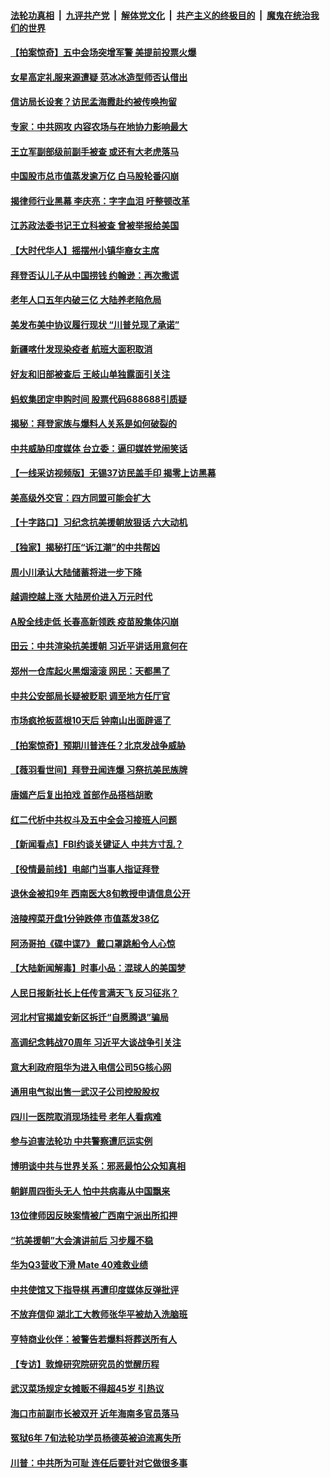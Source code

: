 ####  [法轮功真相](../../../../basic/blob/master/README.md?t=10251602) &nbsp;|&nbsp; [九评共产党](../../../../9ping.md/blob/master/README.md?t=10251602) &nbsp;|&nbsp; [解体党文化](../../../../jtdwh.md/blob/master/README.md?t=10251602)  &nbsp;|&nbsp; [共产主义的终极目的](../../../../gczydzjmd.md/blob/master/README.md?t=10251602) &nbsp;|&nbsp; [魔鬼在统治我们的世界](../../../../mgztzwmdsj.md/blob/master/README.md?t=10251602) 

#### [【拍案惊奇】五中会场突增军警 美提前投票火爆](../pages/nsc413/n12499955.md?t=10251602) 

#### [女星高定礼服来源遭疑 范冰冰造型师否认借出](../pages/nsc413/n12497828.md?t=10251602) 


#### [信访局长设套？访民孟海霞赴约被传唤拘留](../pages/nsc413/n12499913.md?t=10251602) 

#### [专家：中共网攻 内容农场与在地协力影响最大](../pages/nsc413/n12499437.md?t=10251602) 

#### [王立军副部级前副手被查 或还有大老虎落马](../pages/nsc413/n12499526.md?t=10251602) 

#### [中国股市总市值蒸发逾万亿 白马股轮番闪崩](../pages/nsc413/n12499543.md?t=10251602) 

#### [揭律师行业黑幕 李庆亮：字字血泪 吁整顿改革](../pages/nsc413/n12499583.md?t=10251602) 

#### [江苏政法委书记王立科被查 曾被举报给美国](../pages/nsc413/n12499313.md?t=10251602) 

#### [【大时代华人】摇摆州小镇华裔女主席](../pages/nsc413/n12497597.md?t=10251602) 

#### [拜登否认儿子从中国捞钱 约翰逊：再次撒谎](../pages/nsc413/n12499338.md?t=10251602) 

#### [老年人口五年内破三亿 大陆养老陷危局](../pages/nsc413/n12499354.md?t=10251602) 

#### [美发布美中协议履行现状 “川普兑现了承诺”](../pages/nsc413/n12499298.md?t=10251602) 

#### [新疆喀什发现染疫者 航班大面积取消](../pages/nsc413/n12499176.md?t=10251602) 

#### [好友和旧部被查后 王岐山单独露面引关注](../pages/nsc413/n12498984.md?t=10251602) 

#### [蚂蚁集团定申购时间 股票代码688688引质疑](../pages/nsc413/n12499144.md?t=10251602) 

#### [揭秘：拜登家族与爆料人关系是如何破裂的](../pages/nsc413/n12498279.md?t=10251602) 

#### [中共威胁印度媒体 台立委：逼印媒姓党闹笑话](../pages/nsc413/n12498528.md?t=10251602) 

#### [【一线采访视频版】无锡37访民盖手印 揭零上访黑幕](../pages/nsc413/n12498664.md?t=10251602) 

#### [美高级外交官：四方同盟可能会扩大](../pages/nsc413/n12498992.md?t=10251602) 

#### [【十字路口】习纪念抗美援朝放狠话 六大动机](../pages/nsc413/n12498169.md?t=10251602) 

#### [【独家】揭秘打压“诉江潮”的中共帮凶](../pages/nsc413/n12426629.md?t=10251602) 

#### [周小川承认大陆储蓄将进一步下降](../pages/nsc413/n12498844.md?t=10251602) 

#### [越调控越上涨 大陆房价进入万元时代](../pages/nsc413/n12498563.md?t=10251602) 

#### [A股全线走低 长春高新领跌 疫苗股集体闪崩](../pages/nsc413/n12497829.md?t=10251602) 

#### [田云：中共渲染抗美援朝 习近平讲话用意何在](../pages/nsc413/n12498362.md?t=10251602) 

#### [郑州一仓库起火黑烟滚滚 网民：天都黑了](../pages/nsc413/n12498749.md?t=10251602) 

#### [中共公安部局长疑被贬职 调至地方任厅官](../pages/nsc413/n12498719.md?t=10251602) 


#### [市场疯抢板蓝根10天后 钟南山出面辟谣了](../pages/nsc413/n12498118.md?t=10251602) 

#### [【拍案惊奇】预期川普连任？北京发战争威胁](../pages/nsc413/n12498253.md?t=10251602) 

#### [【薇羽看世间】拜登丑闻连爆 习祭抗美民族牌](../pages/nsc413/n12499775.md?t=10251602) 

#### [唐嫣产后复出拍戏 首部作品搭档胡歌](../pages/nsc413/n12498007.md?t=10251602) 

#### [红二代析中共权斗及五中全会习接班人问题](../pages/nsc413/n12497449.md?t=10251602) 

#### [【新闻看点】FBI约谈关键证人 中共方寸乱？](../pages/nsc413/n12498015.md?t=10251602) 

#### [【役情最前线】电邮门当事人指证拜登](../pages/nsc413/n12497586.md?t=10251602) 

#### [退休金被扣9年 西南医大8旬教授申请信息公开](../pages/nsc413/n12497933.md?t=10251602) 

#### [涪陵榨菜开盘1分钟跌停 市值蒸发38亿](../pages/nsc413/n12497919.md?t=10251602) 

#### [阿汤哥拍《碟中谍7》 戴口罩跳船令人心惊](../pages/nsc413/n12497637.md?t=10251602) 

#### [【大陆新闻解毒】时事小品：混球人的美国梦](../pages/nsc413/n12498168.md?t=10251602) 

#### [人民日报新社长上任传言满天飞 反习征兆？](../pages/nsc413/n12497832.md?t=10251602) 

#### [河北村官揭雄安新区拆迁“自愿腾退”骗局](../pages/nsc413/n12494947.md?t=10251602) 

#### [高调纪念韩战70周年 习近平大谈战争引关注](../pages/nsc413/n12497744.md?t=10251602) 

#### [意大利政府阻华为进入电信公司5G核心网](../pages/nsc413/n12497758.md?t=10251602) 

#### [通用电气拟出售一武汉子公司控股股权](../pages/nsc413/n12497611.md?t=10251602) 

#### [四川一医院取消现场挂号 老年人看病难](../pages/nsc413/n12497583.md?t=10251602) 

#### [参与迫害法轮功 中共警察遭厄运实例](../pages/nsc413/n12497321.md?t=10251602) 

#### [博明谈中共与世界关系：邪恶最怕公众知真相](../pages/nsc413/n12497540.md?t=10251602) 

#### [朝鲜周四街头无人 怕中共病毒从中国飘来](../pages/nsc413/n12497568.md?t=10251602) 

#### [13位律师因反映案情被广西南宁派出所扣押](../pages/nsc413/n12497543.md?t=10251602) 

#### [“抗美援朝”大会演讲前后 习步履不稳](../pages/nsc413/n12497426.md?t=10251602) 

#### [华为Q3营收下滑 Mate 40难救业绩](../pages/nsc413/n12497345.md?t=10251602) 

#### [中共使馆又下指导棋 再遭印度媒体反弹批评](../pages/nsc413/n12493612.md?t=10251602) 

#### [不放弃信仰 湖北工大教师张华平被劫入洗脑班](../pages/nsc413/n12496816.md?t=10251602) 

#### [亨特商业伙伴：被警告若爆料将葬送所有人](../pages/nsc413/n12497416.md?t=10251602) 

#### [【专访】敦煌研究院研究员的觉醒历程](../pages/nsc413/n12496954.md?t=10251602) 

#### [武汉菜场规定女摊贩不得超45岁 引热议](../pages/nsc413/n12497175.md?t=10251602) 

#### [海口市前副市长被双开 近年海南多官员落马](../pages/nsc413/n12496833.md?t=10251602) 

#### [冤狱6年 7旬法轮功学员杨德英被迫流离失所](../pages/nsc413/n12496514.md?t=10251602) 

#### [川普：中共所为可耻 连任后要针对它做很多事](../pages/nsc413/n12497060.md?t=10251602) 

